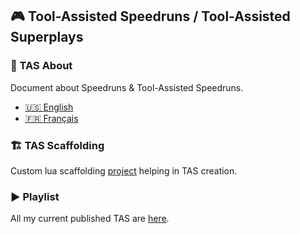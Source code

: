 ## 🎮 Tool-Assisted Speedruns / Tool-Assisted Superplays

### 📖 TAS About

Document about Speedruns & Tool-Assisted Speedruns.

- [🇺🇸 English](https://fullmoonissue.github.io/tas-about-en.pdf?last_version=2021-09-27)
- [🇫🇷 Français](https://fullmoonissue.github.io/tas-about-fr.pdf?last_version=2021-09-27)

### 🏗️ TAS Scaffolding

Custom lua scaffolding [project](https://github.com/fullmoonissue/tas-scaffolding) helping in TAS creation.

### ▶️ Playlist

All my current published TAS are [here](https://youtube.com/playlist?list=PLOritzM6b1Y_XC8kF1H1geVW2fAlfaBZA).